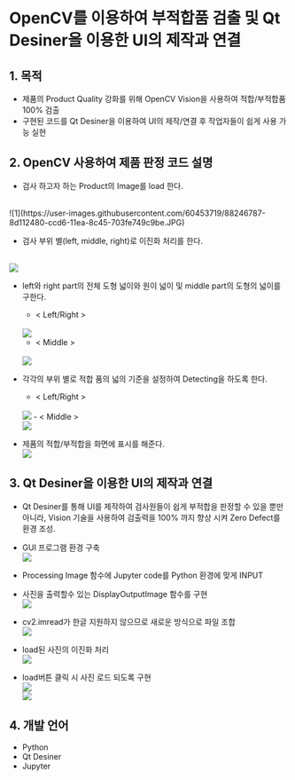 # OpenCV를 이용하여 부적합품 검출 및 Qt Desiner을 이용한 UI의 제작과 연결

## 1. 목적
- 제품의 Product Quality 강화를 위해 OpenCV Vision을 사용하여 적합/부적합품 100% 검출 
- 구현된 코드를 Qt Desiner을 이용하여 UI의 제작/연결 후 작업자들이 쉽게 사용 가능 실현

## 2. OpenCV 사용하여 제품 판정 코드 설명
- 검사 하고자 하는 Product의 Image를 load 한다.
<br>
![1](https://user-images.githubusercontent.com/60453719/88246787-8d112480-ccd6-11ea-8c45-703fe749c9be.JPG)

- 검사 부위 별(left, middle, right)로 이진화 처리를 한다.
<br>
<img src="C:/Users/w/Desktop/picture/2.jpg">

- left와 right part의 전체 도형 넓이와 원이 넓이 및 middle part의 도형의 넓이를 구한다.
    
    - < Left/Right >
    <br>
    <img src="C:/Users/w/Desktop/picture/3.jpg">
    <br>

    - < Middle >
    <br>
    <img src="C:/Users/w/Desktop/picture/4.jpg">
    
- 각각의 부위 별로 적합 품의 넓의 기준을 설정하여 Detecting을 하도록 한다.
    - < Left/Right >
    <br>
    <img src="C:/Users/w/Desktop/picture/5.jpg">
    - < Middle >
    <br>
    <img src="C:/Users/w/Desktop/picture/6.jpg">

- 제품의 적합/부적합을 화면에 표시를 해준다.
    <br>
    <img src="C:/Users/w/Desktop/picture/7.jpg">
    <br>

## 3. Qt Desiner을 이용한 UI의 제작과 연결
- Qt Desiner를 통해 UI를 제작하여 검사원들이 쉽게 부적합을 판정할 수 있을 뿐만 아니라, Vision 기술을 사용하여 검출력을 100% 까지 향상 시켜 Zero Defect를 환경 조성. 
- GUI 프로그램 환경 구축
    <br>
    <img src="C:/Users/w/Desktop/picture/8.jpg">
    <br>

- Processing Image 함수에 Jupyter code를 Python 환경에 맞게 INPUT

- 사진을 출력할수 있는 DisplayOutputImage 함수를 구현
    <br>
    <img src="C:/Users/w/Desktop/picture/9.jpg">
    <br>
- cv2.imread가 한글 지원하지 않으므로 새로운 방식으로 파일 조합
    <br>
    <img src="C:/Users/w/Desktop/picture/10.jpg">
    <br>
- load된 사진의 이진화 처리
    <br>
    <img src="C:/Users/w/Desktop/picture/11.jpg">
    <br>
- load버튼 클릭 시 사진 로드 되도록 구현
    <br>
    <img src="C:/Users/w/Desktop/picture/12.jpg">
    <br>
    <img src="C:/Users/w/Desktop/picture/13.jpg">
    <br>

## 4. 개발 언어
- Python 
- Qt Desiner
- Jupyter
